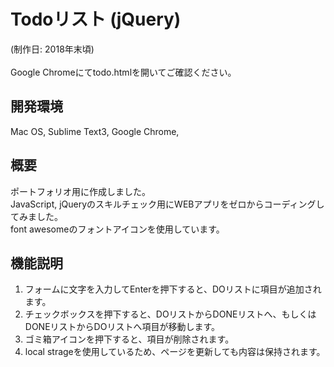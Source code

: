 # Todoリスト (jQuery)
(制作日: 2018年末頃)<br><br>
Google Chromeにてtodo.htmlを開いてご確認ください。

## 開発環境
Mac OS, Sublime Text3, Google Chrome, 

## 概要
ポートフォリオ用に作成しました。<br>
JavaScript, jQueryのスキルチェック用にWEBアプリをゼロからコーディングしてみました。<br>
font awesomeのフォントアイコンを使用しています。

## 機能説明
1. フォームに文字を入力してEnterを押下すると、DOリストに項目が追加されます。<br>
1. チェックボックスを押下すると、DOリストからDONEリストへ、もしくはDONEリストからDOリストへ項目が移動します。<br>
1. ゴミ箱アイコンを押下すると、項目が削除されます。<br>
1. local strageを使用しているため、ページを更新しても内容は保持されます。

